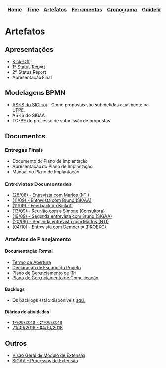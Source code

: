 | [Home](https://github.com/ricarthlima/plano_impantacao_extensao) | [Time](https://github.com/ricarthlima/plano_impantacao_extensao/blob/master/pages/time.md) | [Artefatos]() | [Ferramentas](https://github.com/ricarthlima/plano_impantacao_extensao/blob/master/pages/ferramentas.md) | [Cronograma](https://github.com/ricarthlima/plano_impantacao_extensao/blob/master/pages/cronograma.md) | [Guidelines](https://github.com/ricarthlima/plano_implantacao_extensao/blob/master/pages/guidelines.md) |
|-|-|-|-|-|-|

# Artefatos

## Apresentações
- [Kick-Off](https://github.com/ricarthlima/plano_implantacao_extensao/blob/master/artefatos/apresenta%C3%A7%C3%B5es/%5B01%5D%20Kick-Off.pdf)
- [1º Status Report](https://github.com/ricarthlima/plano_implantacao_extensao/blob/master/artefatos/apresenta%C3%A7%C3%B5es/%5B02%5D%201%C2%BA%20Status%20report.pdf)
- 2º Status Report
- Apresentação Final

## Modelagens BPMN
- [AS-IS do SIGProj](https://drive.google.com/drive/folders/1ogGXk2yVvqusab61xVpVcqCZjHJkRA3v?usp=sharing) - Como propostas são submetidas atualmente na UFPE.
- AS-IS do SIGAA
- TO-BE do processo de submissão de propostas

## Documentos

### Entregas Finais
- Documento do Plano de Implantação
- Apresentação do Plano de Implantação
- Manual do Plano de Implantação 

### Entrevistas Documentadas
- [(28/08) - Entrevista com Marlos (NTI)](https://github.com/ricarthlima/plano_implantacao_extensao/tree/master/artefatos/documentos/entrevistas/%5B08-28%5D-Entrevista_Marlos)
- [(11/09) - Entrevista com Bruno (SIGAA)](https://github.com/ricarthlima/plano_implantacao_extensao/tree/master/artefatos/documentos/entrevistas/%5B09-11%5D-Entrevista_Bruno)
- [(11/09) - Feedback do Kickoff](https://github.com/ricarthlima/plano_implantacao_extensao/tree/master/artefatos/documentos/entrevistas/%5B09-11%5D-Feedback_Kick-off)
- [(13/09) - Reunião com a Simone (Consultora)](https://github.com/ricarthlima/plano_implantacao_extensao/tree/master/artefatos/documentos/entrevistas/%5B09-13%5D-Feedback_Kick-off_Simone)
- [(19/09) - Segunda entrevista com Bruno (SIGAA)](https://github.com/ricarthlima/plano_implantacao_extensao/blob/master/artefatos/documentos/entrevistas/%5B09_19%5D%20Segundo%20contato%20com%20Bruno.docx)
- [(20/09) - Segunda entrevista com Marlos (NTI)](https://github.com/ricarthlima/plano_implantacao_extensao/tree/master/artefatos/documentos/entrevistas/%5B09-20%5D-Segunda_Entrevista_Marlos)
- [(04/10) - Entrevista com Demócrito (PROEXC)](https://github.com/ricarthlima/plano_implantacao_extensao/tree/master/artefatos/documentos/entrevistas/%5B10-04%5D-Entrevista_Dem%C3%B3crito-(Coordenador%20proexc))
### Artefatos de Planejamento

#### Documentação Formal
- [Termo de Abertura](https://github.com/ricarthlima/plano_implantacao_extensao/blob/master/artefatos/documentos/planejamento/%5BEO%5D%20Termo%20de%20abertura.pdf)
- [Declaração de Escopo do Projeto](https://github.com/ricarthlima/plano_implantacao_extensao/blob/master/artefatos/documentos/planejamento/%5BEO%5D%20Declara%C3%A7%C3%A3o%20de%20Escopo%20do%20Projeto.pdf)
- [Plano de Gerenciamento de RH](https://github.com/ricarthlima/plano_implantacao_extensao/blob/master/artefatos/documentos/planejamento/%5BEO%5D%20Plano%20de%20Gerenciamento%20de%20Recursos%20Humanos.pdf)
- [Plano de Gerenciamento de Comunicação](https://github.com/ricarthlima/plano_implantacao_extensao/blob/master/artefatos/documentos/planejamento/%5BEO%5D%20Plano%20de%20Gerenciamento%20das%20Comunica%C3%A7%C3%B5es.pdf)

#### Backlogs
- Os backlogs estão disponíveis [aqui.](http://www.equipeone.com.br/extensao/backlog)  

#### Diários de atividades
- [17/08/2018 - 21/08/2018](https://docs.google.com/document/d/1p6EftRpvFybZagl0a_yejEfk1oa-4S-rt-3Qy5P7dhI/edit?usp=sharing)
- [21/09/2018 - 04/10/2018](https://docs.google.com/document/d/1xOkeoaQqWZrJne1VzxdVa9CtUmiXxb32jPKdqH0VHvY/edit?usp=sharing)


## Outros
- [Visão Geral do Módulo de Extensão](https://github.com/ricarthlima/plano_implantacao_extensao/blob/master/artefatos/documentos/visao-geral-extensao.pdf)
- [SIGAA - Processos de Extensão](https://github.com/ricarthlima/plano_implantacao_extensao/blob/master/artefatos/documentos/sigaa-extensao-processo.pdf)
